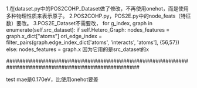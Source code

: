 1.在dataset.py中的POS2COHP_Dataset做了修改，不再使用onehot，而是使用多种物理性质来表示原子。
2.POS2COHP.py，POS2E.py中的node_feats（特征数）要改。
3.POS2E_Dataset不需要改，
for g_index, graph in enumerate(self.src_dataset):
            if self.Hetero_Graph:
                nodes_features = graph.x_dict["atoms"]
                ori_edge_index = filter_pairs(graph.edge_index_dict['atoms', 'interacts', 'atoms'], {56,57})
            else:
                nodes_features = graph.x
因为它用的是src_dataset的x

#################################################################################################

test mae是0.170eV，比使用onehot要差
